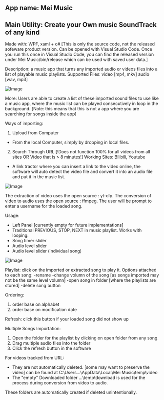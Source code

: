 App name: Mei Music
----------------------------------------------------------------
Main Utility: Create your Own music SoundTrack of any kind 
----------------------------------------------------------------
Made with: WPF, xaml + c#
[This is only the source code, not the released sofeware product version. Can be opened with Visual Studio Code. Once you run this once in Visual Studio Code, you can find the released version under Mei Music/bin/release which can be used with saved user data.]

Description: a music app that turns any imported audio or videos files into a list of playable music playlists.
Supported Files: video [mp4, mkv] audio [wav, mp3]

![Image](https://github.com/user-attachments/assets/789172da-1fe0-4d0c-87e4-ca88f24b8b68)

More:
Users are able to create a list of these imported sound files to use like a music app, where the music list can be played consecutively in loop in the background. 
[Note: this means that this is not a app where you are searching for songs inside the app]

Ways of importing: 
1. Upload from Computer
  - From the local Computer, simply by dropping in local files.
2. Search Through URL [!Does not function 100% for all videos from all sites OR Video that is > 8 minutes!]
  Working Sites: Bilibili, Youtube
  - A link tractor where you can insert a link to the video online, the software will auto detect the video file and convert it into an audio file and put it in the music list.

![Image](https://github.com/user-attachments/assets/32934ee4-e04f-4021-bb2f-af49abe29ca5)

The extraction of video uses the open source : yt-dlp.
The conversion of video to audio uses the open source : ffmpeg.
The user will be prompt to enter a username for the loaded song.

Usage:
- Left Panel [currently empty for future implementations]
- Traditional PREVIOUS, STOP, NEXT in music playlist. Works with looping.
- Song timer slider
- Audio level slider
- Audio level slider (individual song)

![Image](https://github.com/user-attachments/assets/29a7da88-9542-4cdd-9824-a0c653e67b80)

Playlist:
click on the imported or extracted song to play it.
Options attached to each song:
 -rename
 -change volumn of the song [as songs imported may not be the same level volumn]
 -open song in folder [where the playlists are stored]
 -delete song button 

Ordering:
1. order base on alphabet
2. order base on modification date

Refresh:
click this button if your loaded song did not show up

Multiple Songs Importation:
1. Open the folder for the playlist by clicking on open folder from any song.
2. Drag multiple audio files into the folder
3. Click the refresh button in the software

For videos tracked from URL:
- They are not automatically deleted. [some may want to preserve the video]
  can be found at C:\Users\...\AppData\Local\Mei Music\temp\video
- The "empty" Downloaded folder ...\temp\download is used for the process during conversion from video to audio.

These folders are automatically created if deleted unintentionally.

















